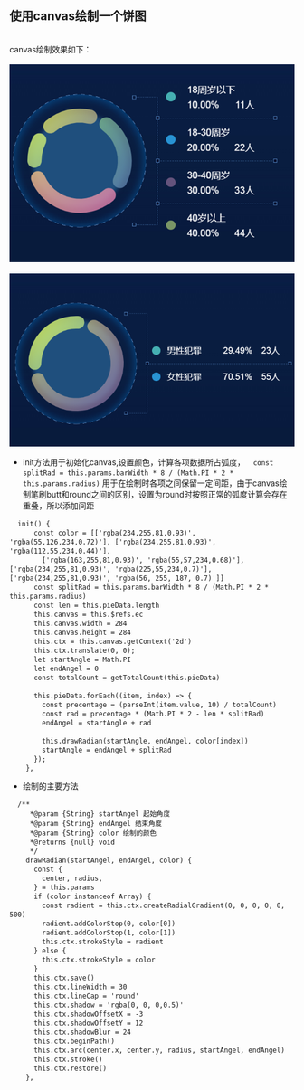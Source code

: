 ## 使用canvas绘制一个饼图
<br/>canvas绘制效果如下：</br>
<br/>![示例1](https://github.com/yangxiaoqiang1992/vue-custom-pie/blob/master/%E4%BD%BF%E7%94%A8canvas%E6%89%8B%E5%86%99%E4%B8%80%E4%B8%AA%E9%A5%BC%E5%9B%BE/demo1.png)</br>
<br/>![实例2](https://github.com/yangxiaoqiang1992/vue-custom-pie/blob/master/%E4%BD%BF%E7%94%A8canvas%E6%89%8B%E5%86%99%E4%B8%80%E4%B8%AA%E9%A5%BC%E5%9B%BE/demo2.png)</br>

- init方法用于初始化canvas,设置颜色，计算各项数据所占弧度，`  const splitRad = this.params.barWidth * 8 / (Math.PI * 2 * this.params.radius)` 用于在绘制时各项之间保留一定间距，由于canvas绘制笔刷butt和round之间的区别，设置为round时按照正常的弧度计算会存在重叠，所以添加间距
```
  init() {
      const color = [['rgba(234,255,81,0.93)', 'rgba(55,126,234,0.72)'], ['rgba(234,255,81,0.93)', 'rgba(112,55,234,0.44)'],
        ['rgba(163,255,81,0.93)', 'rgba(55,57,234,0.68)'], ['rgba(234,255,81,0.93)', 'rgba(225,55,234,0.7)'], ['rgba(234,255,81,0.93)', 'rgba(56, 255, 187, 0.7)']]
      const splitRad = this.params.barWidth * 8 / (Math.PI * 2 * this.params.radius)
      const len = this.pieData.length
      this.canvas = this.$refs.ec
      this.canvas.width = 284
      this.canvas.height = 284
      this.ctx = this.canvas.getContext('2d')
      this.ctx.translate(0, 0);
      let startAngle = Math.PI
      let endAngel = 0
      const totalCount = getTotalCount(this.pieData)

      this.pieData.forEach((item, index) => {
        const precentage = (parseInt(item.value, 10) / totalCount)
        const rad = precentage * (Math.PI * 2 - len * splitRad)
        endAngel = startAngle + rad

        this.drawRadian(startAngle, endAngel, color[index])
        startAngle = endAngel + splitRad
      });
    },

```
- 绘制的主要方法
```
  /**
     *@param {String} startAngel 起始角度
     *@param {String} endAngel 结束角度
     *@param {String} color 绘制的颜色
     *@returns {null} void
     */
    drawRadian(startAngel, endAngel, color) {
      const {
        center, radius,
      } = this.params
      if (color instanceof Array) {
        const radient = this.ctx.createRadialGradient(0, 0, 0, 0, 0, 500)
        radient.addColorStop(0, color[0])
        radient.addColorStop(1, color[1])
        this.ctx.strokeStyle = radient
      } else {
        this.ctx.strokeStyle = color
      }
      this.ctx.save()
      this.ctx.lineWidth = 30
      this.ctx.lineCap = 'round'
      this.ctx.shadow = 'rgba(0, 0, 0,0.5)'
      this.ctx.shadowOffsetX = -3
      this.ctx.shadowOffsetY = 12
      this.ctx.shadowBlur = 24
      this.ctx.beginPath()
      this.ctx.arc(center.x, center.y, radius, startAngel, endAngel)
      this.ctx.stroke()
      this.ctx.restore()
    },
```
